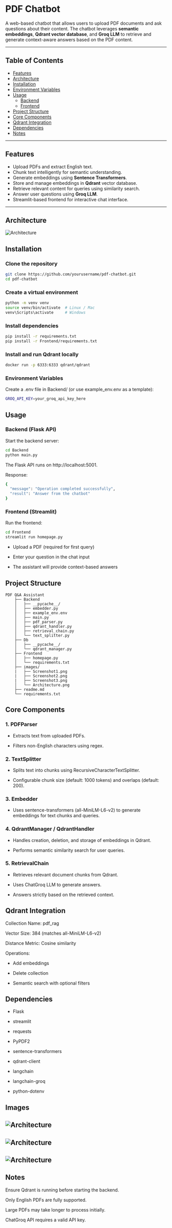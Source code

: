 # PDF Chatbot

A web-based chatbot that allows users to upload PDF documents and ask questions about their content. The chatbot leverages **semantic embeddings**, **Qdrant vector database**, and **Groq LLM** to retrieve and generate context-aware answers based on the PDF content.

---

## Table of Contents

- [Features](#features)
- [Architecture](#architecture)
- [Installation](#installation)
- [Environment Variables](#environment-variables)
- [Usage](#usage)
  - [Backend](#backend)
  - [Frontend](#frontend)
- [Project Structure](#project-structure)
- [Core Components](#core-components)
- [Qdrant Integration](#qdrant-integration)
- [Dependencies](#dependencies)
- [Notes](#notes)

---

## Features

- Upload PDFs and extract English text.
- Chunk text intelligently for semantic understanding.
- Generate embeddings using **Sentence Transformers**.
- Store and manage embeddings in **Qdrant** vector database.
- Retrieve relevant content for queries using similarity search.
- Answer user questions using **Groq LLM**.
- Streamlit-based frontend for interactive chat interface.

---

## Architecture

![Architecture](images/Architecture.png)

## Installation

### Clone the repository

```bash
git clone https://github.com/yourusername/pdf-chatbot.git
cd pdf-chatbot
```


### Create a virtual environment

```bash
python -m venv venv
source venv/bin/activate  # Linux / Mac
venv\Scripts\activate     # Windows
```


### Install dependencies

```bash
pip install -r requirements.txt
pip install -r Frontend/requirements.txt
```

### Install and run Qdrant locally

```bash
docker run -p 6333:6333 qdrant/qdrant
```

### Environment Variables

Create a .env file in Backend/ (or use example_env.env as a template):

```bash
GROQ_API_KEY=your_groq_api_key_here
```

## Usage
### Backend (Flask API)

Start the backend server:

```bash
cd Backend
python main.py
```


The Flask API runs on http://localhost:5001.

Response:
```bash
{
  "message": "Operation completed successfully",
  "result": "Answer from the chatbot"
}
```

### Frontend (Streamlit)

Run the frontend:

```bash
cd Frontend
streamlit run homepage.py
```

- Upload a PDF (required for first query)

- Enter your question in the chat input

- The assistant will provide context-based answers

## Project Structure
```
PDF Q&A Assistant
    ├── Backend
    │   ├── __pycache__/
    │   ├── embedder.py
    │   ├── example_env.env
    │   ├── main.py
    │   ├── pdf_parser.py
    │   ├── qdrant_handler.py
    │   ├── retrieval_chain.py
    │   └── text_splitter.py
    ├── Db
    │   ├── __pycache__/
    │   └── qdrant_manager.py
    ├── Frontend
    │   ├── homepage.py
    │   └── requirements.txt
    ├── images/
    |   ├── Screenshot1.png
    |   ├── Screenshot2.png
    |   ├── Screenshot3.png
    │   └── Architecture.png
    ├── readme.md
    └── requirements.txt
```


## Core Components
### 1. PDFParser

- Extracts text from uploaded PDFs.

- Filters non-English characters using regex.

### 2. TextSplitter

- Splits text into chunks using RecursiveCharacterTextSplitter.

- Configurable chunk size (default: 1000 tokens) and overlaps (default: 200).

### 3. Embedder

- Uses sentence-transformers (all-MiniLM-L6-v2) to generate embeddings for text chunks and queries.

### 4. QdrantManager / QdrantHandler

- Handles creation, deletion, and storage of embeddings in Qdrant.

- Performs semantic similarity search for user queries.

### 5. RetrievalChain

- Retrieves relevant document chunks from Qdrant.

- Uses ChatGroq LLM to generate answers.

- Answers strictly based on the retrieved context.

## Qdrant Integration

Collection Name: pdf_rag

Vector Size: 384 (matches all-MiniLM-L6-v2)

Distance Metric: Cosine similarity

Operations:

- Add embeddings

- Delete collection

- Semantic search with optional filters

## Dependencies

- Flask

- streamlit

- requests

- PyPDF2

- sentence-transformers

- qdrant-client

- langchain

- langchain-groq

- python-dotenv

## Images

![Architecture](images/Screenshot1.png)
-
![Architecture](images/Screenshot2.png)
-
![Architecture](images/Screenshot3.png)
-

## Notes

Ensure Qdrant is running before starting the backend.

Only English PDFs are fully supported.

Large PDFs may take longer to process initially.

ChatGroq API requires a valid API key.
